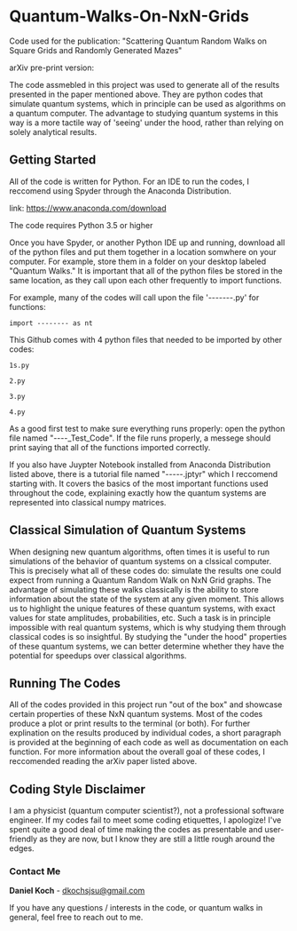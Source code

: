 # Quantum-Walks-On-NxN-Grids
Code used for the publication: "Scattering Quantum Random Walks on Square Grids and Randomly Generated Mazes" 

arXiv pre-print version: 

The code assmebled in this project was used to generate all of the results presented in the paper mentioned above.  They are python codes that simulate quantum systems, which in principle can be used as algorithms on a quantum computer.  The advantage to studying quantum systems in this way is a more tactile way of 'seeing' under the hood, rather than relying on solely analytical results. 

## Getting Started

All of the code is written for Python.  For an IDE to run the codes, I reccomend using Spyder through the Anaconda Distribution.

link: https://www.anaconda.com/download

The code requires Python 3.5 or higher

Once you have Spyder, or another Python IDE up and running, download all of the python files and put them together in a location somwhere on your computer. For example, store them in a folder on your desktop labeled "Quantum Walks."  It is important that all of the python files be stored in the same location, as they call upon each other frequently to import functions.

For example, many of the codes will call upon the file '-------.py' for functions:

```
import -------- as nt
```
This Github comes with 4 python files that needed to be imported by other codes:

```
1s.py 
```
```
2.py 
```
```
3.py 
```
```
4.py 
```

As a good first test to make sure everything runs properly: open the python file named "----_Test_Code".  If the file runs properly, a messege should print saying that all of the functions imported correctly.

If you also have Juypter Notebook installed from Anaconda Distribution listed above, there is a tutorial file named "-----.jptyr" which I reccomend starting with.  It covers the basics of the most important functions used throughout the code, explaining exactly how the quantum systems are represented into classical numpy matrices.


## Classical Simulation of Quantum Systems

When designing new quantum algorithms, often times it is useful to run simulations of the behavior of quantum systems on a clssical computer.  This is precisely what all of these codes do: simulate the results one could expect from running a Quantum Random Walk on NxN Grid graphs.  The advantage of simulating these walks classically is the ability to store information about the state of the system at any given moment.  This allows us to highlight the unique features of these quantum systems, with exact values for state amplitudes, probabilities, etc.  Such a task is in principle impossible with real quantum systems, which is why studying them through classical codes is so insightful.  By studying the "under the hood" properties of these quantum systems, we can better determine whether they have the potential for speedups over classical algorithms. 

## Running The Codes
All of the codes provided in this project run "out of the box" and showcase certain properties of these NxN quantum systems.  Most of the codes produce a plot or print results to the terminal (or both).  For further explination on the results produced by individual codes, a short paragraph is provided at the beginning of each code as well as documentation on each function.  For more information about the overall goal of these codes, I reccomended reading the arXiv paper listed above.

## Coding Style Disclaimer

I am a physicist (quantum computer scientist?), not a professional software engineer.  If my codes fail to meet some coding etiquettes, I apologize!  I've spent quite a good deal of time making the codes as presentable and user-friendly as they are now, but I know they are still a little rough around the edges.


### Contact Me

**Daniel Koch** - dkochsjsu@gmail.com

If you have any questions / interests in the code, or quantum walks in general, feel free to reach out to me.
